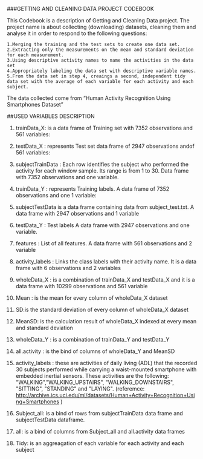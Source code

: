 ###GETTING AND CLEANING DATA PROJECT CODEBOOK

This Codebook is a description of Getting and Cleaning Data project. The project name is about collecting (downloading) datasets, cleaning them and analyse it in order to respond to the following questions:

    1.Merging the training and the test sets to create one data set. 
    2.Extracting only the measurements on the mean and standard deviation for each measurement. 
    3.Using descriptive activity names to name the activities in the data set 
    4.Appropriately labeling the data set with descriptive variable names. 
    5.From the data set in step 4, creaings a second, independent tidy data set with the average of each variable for each activity and each subject. 

The data collected come from “Human Activity Recognition Using Smartphones Dataset”

##USED VARIABLES DESCRIPTION

1. trainData_X:
is a data frame of Training set with 7352 observations and 561 variables: 
 
2. testData_X :
represents Test set data frame of 2947 observations andof  561 variables: 

3. subjectTrainData : 
Each row identifies the subject who performed the activity for each window sample. Its range is from 1 to 30. Data frame with 7352 observations and one variable.

4. trainData_Y : 
represents Training labels. A data frame of 7352 observations and one 1 variable: 

5. subjectTestData
is a data frame containing data from subject_test.txt. A data frame with 2947 observations and 1 variable

6. testData_Y : Test labels
A data frame with 2947 observations and one variable.
 
7. features : List of all features. 
A data frame with 561 observations and 2 variable
 
8. activity_labels : Links the class labels with their activity name. It is a data frame with 6 observations and 2 variables

9. wholeData_X : is a combination of trainData_X and testData_X 
   and it is a data frame with 10299 observations and 561 variable

10. Mean : is the mean for every column of wholeData_X dataset

11. SD:is the standard deviation of every column of wholeData_X dataset
 
12. MeanSD: is the calculation result of wholeData_X indexed at every mean and standard deviation

13. wholeData_Y : is a combination of trainData_Y and testData_Y

14. all.activity : is the bind of columns of wholeData_Y and MeanSD

15. activity_labels : these are activities of daily living (ADL) that the recorded 30 subjects performed while carrying a waist-mounted      smartphone with embedded inertial sensors. These activities are the following: "WALKING","WALKING_UPSTAIRS", "WALKING_DOWNSTAIRS", "SITTING",  "STANDING" and "LAYING". (referemce: http://archive.ics.uci.edu/ml/datasets/Human+Activity+Recognition+Using+Smartphones )

16. Subject_all: is a bind of rows from subjectTrainData data frame and subjectTestData dataframe. 

17. all: is a bind of columns from Subject_all and all.activity data frames

18. Tidy: is an aggreagation of each variable for each activity and each subject
